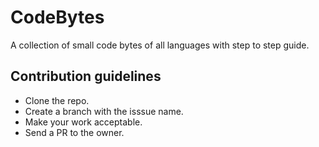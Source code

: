 # CodeBytes
A collection of small code bytes of all languages with step to step guide.

## Contribution guidelines
- Clone the repo.
- Create a branch with the isssue name.
- Make your work acceptable.
- Send a PR to the owner.
